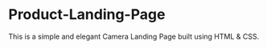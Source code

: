 # Product-Landing-Page
This is a simple and elegant Camera Landing Page built using HTML &amp; CSS. 
